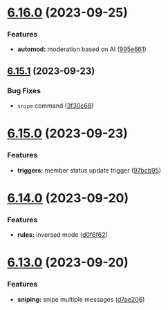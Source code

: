 # [6.16.0](https://github.com/onesoft-sudo/sudobot/compare/v6.15.1...v6.16.0) (2023-09-25)


### Features

* **automod:** moderation based on AI ([995e661](https://github.com/onesoft-sudo/sudobot/commit/995e661ac05c6e6ec562adcac9cf49b9b1a01425))



## [6.15.1](https://github.com/onesoft-sudo/sudobot/compare/v6.15.0...v6.15.1) (2023-09-23)


### Bug Fixes

* `snipe` command ([3f30c68](https://github.com/onesoft-sudo/sudobot/commit/3f30c68b8cfb0e4bcccc5e6532eced6fba3e26d0))



# [6.15.0](https://github.com/onesoft-sudo/sudobot/compare/v6.14.0...v6.15.0) (2023-09-23)


### Features

* **triggers:** member status update trigger ([97bcb95](https://github.com/onesoft-sudo/sudobot/commit/97bcb95ad7d03bfd8cb146fb07e2eaba0a9d0831))



# [6.14.0](https://github.com/onesoft-sudo/sudobot/compare/v6.13.0...v6.14.0) (2023-09-20)


### Features

* **rules:** inversed mode ([d0f6f62](https://github.com/onesoft-sudo/sudobot/commit/d0f6f6222df3fcf9b8dc1ea281f4a47d9c69eaac))



# [6.13.0](https://github.com/onesoft-sudo/sudobot/compare/v6.12.2...v6.13.0) (2023-09-20)


### Features

* **sniping:** snipe multiple messages ([d7ae206](https://github.com/onesoft-sudo/sudobot/commit/d7ae20665b9240b765de9511063cd7e214ed8de6))



